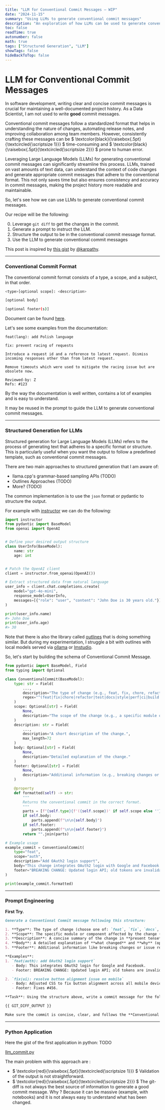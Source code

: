 ```yaml
---
title: "LLM for Conventional Commit Messages — WIP"
date: "2024-11-15"
summary: "Using LLMs to generate conventional commit messages"
description: "An exploration of how LLMs can be used to generate conventional commit messages"
toc: false
readTime: true
autonumber: false
math: true
tags: ["Structured Generation", "LLM"]
showTags: false
hideBackToTop: false
---
```


# LLM for Conventional Commit Messages

In software development, writing clear and concise commit messages is crucial for maintaining a well-documented project history. 
As a Data Scientist, I am not used to write **good** commit messages.

Conventional commit messages follow a standardized format that helps in understanding the nature of changes, automating release notes, and improving collaboration among team members. 
However, consistently crafting these messages can be $ \textcolor{black}{\raisebox{.5pt}{\textcircled{\scriptsize 1}}} $ time-consuming and $ \textcolor{black}{\raisebox{.5pt}{\textcircled{\scriptsize 2}}} $ prone to human error.

Leveraging Large Language Models (LLMs) for generating conventional commit messages can significantly streamline this process. LLMs, trained on vast amounts of text data, can understand the context of code changes and generate appropriate commit messages that adhere to the conventional format. This not only saves time but also ensures consistency and accuracy in commit messages, making the project history more readable and maintainable.

So, let's see how we can use LLMs to generate conventional commit messages. 

Our recipe will be the following:

0. Leverage `git diff` to get the changes in the commit.
1. Generate a prompt to instruct the LLM.
2. Structure the output to be in the conventional commit message format.
4. Use the LLM to generate conventional commit messages

This post is inspired by [this gist](https://gist.github.com/karpathy/1dd0294ef9567971c1e4348a90d69285) by [@karpathy](https://github.com/karpathy).

---
### Conventional Commit Format

The conventional commit format consists of a type, a scope, and a subject, in that order.

```bash
<type>[optional scope]: <description>

[optional body]

[optional footer(s)]
```

Document can be found [here](https://www.conventionalcommits.org/en/v1.0.0/).

Let's see some examples from the documentation: 

```
feat(lang): add Polish language
```
```
fix: prevent racing of requests

Introduce a request id and a reference to latest request. Dismiss
incoming responses other than from latest request.

Remove timeouts which were used to mitigate the racing issue but are
obsolete now.

Reviewed-by: Z
Refs: #123
```


By the way the documentation is well written, contains a lot of examples and is easy to understand. 

It may be reused in the prompt to guide the LLM to generate conventional commit messages.

---
### Structured Generation for LLMs

Structured generation for Large Language Models (LLMs) refers to the process of generating text that adheres to a specific format or structure. This is particularly useful when you want the output to follow a predefined template, such as conventional commit messages.

There are two main approaches to structured generation that I am aware of:

- llama.cpp's grammar-based sampling APIs (TODO)
- Outlines Approaches (TODO)
- More? (TODO)

The common implementation is to use the `json` format or pydantic to structure the output. 

For example with [instructor](https://github.com/instructor-ai/instructor) we can do the following:

```python
import instructor
from pydantic import BaseModel
from openai import OpenAI


# Define your desired output structure
class UserInfo(BaseModel):
    name: str
    age: int


# Patch the OpenAI client
client = instructor.from_openai(OpenAI())

# Extract structured data from natural language
user_info = client.chat.completions.create(
    model="gpt-4o-mini",
    response_model=UserInfo,
    messages=[{"role": "user", "content": "John Doe is 30 years old."}],
)

print(user_info.name)
#> John Doe
print(user_info.age)
#> 30
```

Note that there is also the library called [outlines](https://github.com/dottxt-ai/outlines) that is doing something similar. 
But during my experimentation, I struggle a bit with outlines with local models served via [ollama](https://github.com/ollama/ollama) or [lmstudio](https://lmstudio.ai). 


So, let's start by building the schema of Conventional Commit Message.

```python
from pydantic import BaseModel, Field
from typing import Optional

class ConventionalCommit(BaseModel):
    type: str = Field(
        ...,
        description="The type of change (e.g., feat, fix, chore, refactor).",
        regex="^(feat|fix|chore|refactor|test|docs|style|perf|ci|build|revert)$",
    )
    scope: Optional[str] = Field(
        None,
        description="The scope of the change (e.g., a specific module or component)."
    )
    description: str = Field(
        ...,
        description="A short description of the change.",
        max_length=72
    )
    body: Optional[str] = Field(
        None,
        description="Detailed explanation of the change."
    )
    footer: Optional[str] = Field(
        None,
        description="Additional information (e.g., breaking changes or issues fixed)."
    )

    @property
    def formatted(self) -> str:
        """
        Returns the conventional commit in the correct format.
        """
        parts = [f"{self.type}{f'({self.scope})' if self.scope else ''}: {self.description}"]
        if self.body:
            parts.append(f"\n\n{self.body}")
        if self.footer:
            parts.append(f"\n\n{self.footer}")
        return "".join(parts)

# Example usage
example_commit = ConventionalCommit(
    type="feat",
    scope="auth",
    description="Add OAuth2 login support",
    body="This change integrates OAuth2 login with Google and Facebook.",
    footer="BREAKING CHANGE: Updated login API; old tokens are invalidated."
)

print(example_commit.formatted)
```

---
### Prompt Engineering

**First Try.**

```markdown
Generate a Conventional Commit message following this structure:

1. **Type**: The type of change (choose one of: `feat`, `fix`, `docs`, `style`, `refactor`, `test`, `chore`, `perf`, `ci`, `build`, `revert`).
2. **Scope**: The specific module or component affected by the change (optional).
3. **Description**: A concise summary of the change in **present tense**, limited to 72 characters.
4. **Body**: A detailed explanation of **what changed** and **why** (optional, multi-line allowed).
5. **Footer**: Additional information like breaking changes or issue references (optional, e.g., "BREAKING CHANGE: ...", "Fixes #123").

**Examples**:
1. `feat(auth): add OAuth2 login support`
   - Body: This integrates OAuth2 login for Google and Facebook.
   - Footer: BREAKING CHANGE: Updated login API; old tokens are invalidated.

2. `fix(ui): resolve button alignment issue on mobile`
   - Body: Adjusted CSS to fix button alignment across all mobile devices.
   - Footer: Fixes #456.

**Task**: Using the structure above, write a commit message for the following git diff:

{{ GIT_DIFF_OUTPUT }}

Make sure the commit is concise, clear, and follows the **Conventional Commit** guidelines.
```

---
### Python Application

Here the gist of the first application in python: TODO<Gist>

[llm_commit.py](https://github.com/n-makdoud/website/blob/main/notebooks/llm_commit.py)

The main problem with this approach are : 

-  $ \textcolor{red}{\raisebox{.5pt}{\textcircled{\scriptsize 1}}} $ Validation of the output is not straightforward.
-  $ \textcolor{red}{\raisebox{.5pt}{\textcircled{\scriptsize 2}}} $ The git-diff is not always the best source of information to generate a good commit message. Why ? Because it can be massive (example, with notebooks) and it is not always easy to understand what has been changed.

